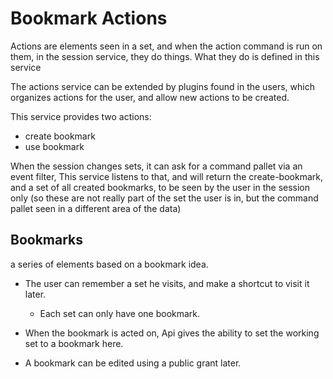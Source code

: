 # Bookmark Actions

Actions are elements seen in a set, and when the action command is run on them, in the session service, they do things. 
What they do is defined in this service

The actions service can be extended by plugins found in the users, which organizes actions for the user, and allow new actions to be created.

This service provides two actions: 

* create bookmark
* use bookmark

When the session changes sets, it can ask for a command pallet via an event filter,
This service listens to that, and will return the create-bookmark, and a set of all created bookmarks, to be seen by the user in the session only 
(so these are not really part of the set the user is in, but the command pallet seen in a different area of the data)


## Bookmarks

a series of elements based on a bookmark idea. 
* The user can remember a set he visits, and make a shortcut to visit it later.
  * Each set can only have one bookmark.
* When the bookmark is acted on, Api gives the ability to set the working set to a bookmark here.

* A bookmark can be edited using a public grant later.
